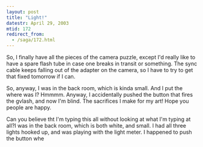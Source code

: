 ```yaml
---
layout: post
title: "Light!"
datestr: April 29, 2003
mtid: 172
redirect_from:
  - /saga/172.html
---
```


So, I finally have all the pieces of the camera puzzle, except I'd really like to have a spare flash tube in case one breaks in transit or something.  The sync cable keeps falling out of the adapter on the camera, so I have to try to get that fixed tomorrow if I can.

So, anyway, I was in the back room, which is kinda small.  And I put the where was I?  Hmmmm.  Anyway, I accidentally pushed the button that fires the gvlash, and now I'm blind.  The sacrifices I make for my art!  Hope you people are happy.

Can you believe tht I'm typing this all without looking at what I'm typing at all?I was in the back room, which is both white, and small.  I had all three lights hooked up, and was playing with the light meter.  I happened to push the button whe

